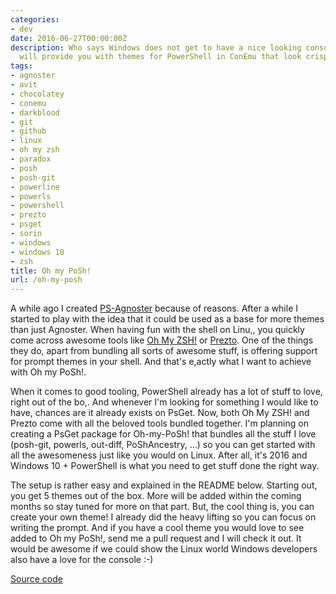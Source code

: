 ```yaml
---
categories:
- dev
date: 2016-06-27T00:00:00Z
description: Who says Windows does not get to have a nice looking console? Oh-my-PoSh
  will provide you with themes for PowerShell in ConEmu that look crisp!
tags:
- agnoster
- avit
- chocolatey
- conemu
- darkblood
- git
- github
- linux
- oh my zsh
- paradox
- posh
- posh-git
- powerline
- powerls
- powershell
- prezto
- psget
- sorin
- windows
- windows 10
- zsh
title: Oh my PoSh!
url: /oh-my-posh
---
```


A while ago I created <a href="https://www.herebedragons.io/shell-shock/" target="_blank">PS-Agnoster</a> because of reasons. After a while I started to play with the idea that it could be used as a base for more themes than just Agnoster. When having fun with the shell on Linu,, you quickly come across awesome tools like <a href="https://github.com/robbyrussell/oh-my-zsh" target="_blank">Oh My ZSH!</a> or <a href="https://github.com/sorin-ionescu/prezto" target="_blank">Prezto</a>. One of the things they do, apart from bundling all sorts of awesome stuff, is offering support for prompt themes in your shell. And that's e,actly what I want to achieve with Oh my PoSh!.

When it comes to good tooling, PowerShell already has a lot of stuff to love, right out of the bo,. And whenever I'm looking for something I would like to have, chances are it already exists on PsGet. Now, both Oh My ZSH! and Prezto come with all the beloved tools bundled together. I'm planning on creating a PsGet package for Oh-my-PoSh! that bundles all the stuff I love (posh-git, powerls, out-diff, PoShAncestry, ...) so you can get started with all the awesomeness just like you would on Linux. After all, it's 2016 and Windows 10 + PowerShell is what you need to get stuff done the right way.

The setup is rather easy and explained in the README below. Starting out, you get 5 themes out of the box. More will be added within the coming months so stay tuned for more on that part. But, the cool thing is, you can create your own theme! I already did the heavy lifting so you can focus on writing the prompt. And if you have a cool theme you would love to see added to Oh my PoSh!, send me a pull request and I will check it out. It would be awesome if we could show the Linux world Windows developers also have a love for the console :-)

<a class="github_link" href="https://github.com/JanJoris/oh-my-posh" target="_blank" >Source code</a>